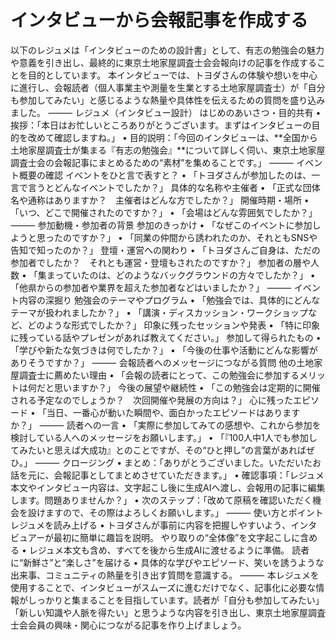 # インタビューから会報記事を作成する

以下のレジュメは「インタビューのための設計書」として、有志の勉強会の魅力や意義を引き出し、最終的に東京土地家屋調査士会会報向けの記事を作成することを目的としています。
本インタビューでは、トヨダさんの体験や想いを中心に進行し、会報読者（個人事業主や測量を生業とする土地家屋調査士）が「自分も参加してみたい」と感じるような熱量や具体性を伝えるための質問を盛り込みました。
⸻
レジュメ（インタビュー設計）
はじめのあいさつ・目的共有
	•	挨拶：「本日はお忙しいところありがとうございます。まずはインタビューの目的を改めて確認しますね。」
	•	目的説明：「今回のインタビューは、**全国から土地家屋調査士が集まる『有志の勉強会』**について詳しく伺い、東京土地家屋調査士会の会報記事にまとめるための“素材”を集めることです。」
⸻
イベント概要の確認
イベントをひと言で表すと？
	•	「トヨダさんが参加したのは、一言で言うとどんなイベントでしたか？」
具体的な名称や主催者
	•	「正式な団体名や通称はありますか？　主催者はどんな方でしたか？」
開催時期・場所
	•	「いつ、どこで開催されたのですか？」
	•	「会場はどんな雰囲気でしたか？」
⸻
参加動機・参加者の背景
参加のきっかけ
	•	「なぜこのイベントに参加しようと思ったのですか？」
	•	「同業の仲間から誘われたのか、それともSNSや告知で知ったのか？」
登壇・運営への関わり
	•	「トヨダさんご自身は、ただの参加者でしたか？　それとも運営・登壇もされたのですか？」
参加者の層や人数
	•	「集まっていたのは、どのようなバックグラウンドの方々でしたか？」
	•	「他県からの参加者や業界を超えた参加者などはいましたか？」
⸻
イベント内容の深掘り
勉強会のテーマやプログラム
	•	「勉強会では、具体的にどんなテーマが扱われましたか？」
	•	「講演・ディスカッション・ワークショップなど、どのような形式でしたか？」
印象に残ったセッションや発表
	•	「特に印象に残っている話やプレゼンがあれば教えてください。」
参加して得られたもの
	•	「学びや新たな気づきは何でしたか？」
	•	「今後の仕事や活動にどんな影響がありそうですか？」
⸻
会報読者へのメッセージにつながる質問
他の土地家屋調査士に薦めたい理由
	•	「会報の読者にとって、この勉強会に参加するメリットは何だと思いますか？」
今後の展望や継続性
	•	「この勉強会は定期的に開催される予定なのでしょうか？　次回開催や発展の方向は？」
心に残ったエピソード
	•	「当日、一番心が動いた瞬間や、面白かったエピソードはありますか？」
⸻
読者への一言
	•	「実際に参加してみての感想や、これから参加を検討している人へのメッセージをお願いします。」
	•	「『100人中1人でも参加してみたいと思えば大成功』とのことですが、その“ひと押し”の言葉があればぜひ。」
⸻
クロージング
	•	まとめ：「ありがとうございました。いただいたお話を元に、会報記事としてまとめさせていただきます。」
	•	確認事項：「レジュメ本文やインタビュー内容は、文字起こし後に生成AIへ渡し、会報用の記事に編集します。問題ありませんか？」
	•	次のステップ：「改めて原稿を確認いただく機会を設けますので、その際はよろしくお願いします。」
⸻
使い方とポイント
レジュメを読み上げる
	•	トヨダさんが事前に内容を把握しやすいよう、インタビュアーが最初に簡単に趣旨を説明。
やり取りの“全体像”を文字起こしに含める
	•	レジュメ本文も含め、すべてを後から生成AIに渡せるように準備。
読者に“新鮮さ”と“楽しさ”を届ける
	•	具体的な学びやエピソード、笑いを誘うような出来事、コミュニティの熱量を引き出す質問を意識する。
⸻
本レジュメを使用することで、インタビューがスムーズに進むだけでなく、記事化に必要な情報がしっかりと集まることを目指しています。読者が「自分も参加してみたい」「新しい知識や人脈を得たい」と思うような内容を引き出し、東京土地家屋調査士会会員の興味・関心につながる記事を作り上げましょう。
